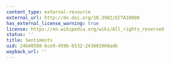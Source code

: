 ```yaml
---
content_type: external-resource
external_url: http://dx.doi.org/10.3982/ECTA10008
has_external_license_warning: true
license: https://en.wikipedia.org/wiki/All_rights_reserved
status: ''
title: Sentiments
uid: 24b40508-bce9-459b-b532-243801960adb
wayback_url: ''
---
```

